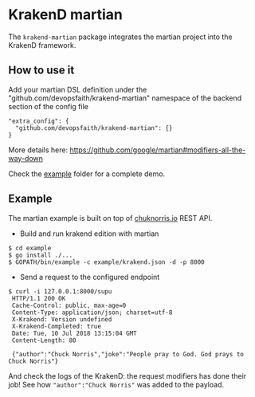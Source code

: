 # KrakenD martian

The `krakend-martian` package integrates the martian project into the KrakenD framework.

## How to use it

Add your martian DSL definition under the "github.com/devopsfaith/krakend-martian" namespace of the backend section of the config file

```
"extra_config": {
  "github.com/devopsfaith/krakend-martian": {}
}
```

More details here: https://github.com/google/martian#modifiers-all-the-way-down

Check the [example](github.com/krakend-martian/tree/master/example) folder for a complete demo.

## Example

The martian example is built on top of [chuknorris.io](https://api.chucknorris.io/) REST API.

* Build and run krakend edition with martian

```
$ cd example
$ go install ./...
$ GOPATH/bin/example -c example/krakend.json -d -p 8000
```

* Send a request to the configured endpoint

```
$ curl -i 127.0.0.1:8000/supu
 HTTP/1.1 200 OK
 Cache-Control: public, max-age=0
 Content-Type: application/json; charset=utf-8
 X-Krakend: Version undefined
 X-Krakend-Completed: true
 Date: Tue, 10 Jul 2018 13:15:04 GMT
 Content-Length: 80

 {"author":"Chuck Norris","joke":"People pray to God. God prays to Chuck Norris"}
```

And check the logs of the KrakenD: the request modifiers has done their job!
See how `"author":"Chuck Norris"` was added to the payload.

